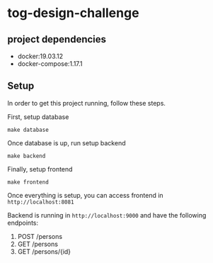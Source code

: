 # tog-design-challenge

## project dependencies

- docker:19.03.12
- docker-compose:1.17.1

## Setup
In order to get this project running, follow these steps.

First, setup database
```
make database
```
Once database is up, run setup backend
```
make backend
```
Finally, setup frontend
```
make frontend
```
Once everything is setup, you can access frontend in `http://localhost:8081`

Backend is running in `http://localhost:9000` and have the following endpoints:

1. POST /persons
2. GET /persons
3. GET /persons/{id}
